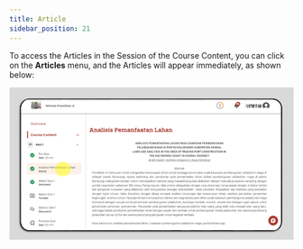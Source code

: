 ```yaml
---
title: Article
sidebar_position: 21
---
```

To access the Articles in the Session of the Course Content, you can click on the **Articles** menu, and the Articles will appear immediately, as shown below:

![](/img/article-eng.png)
